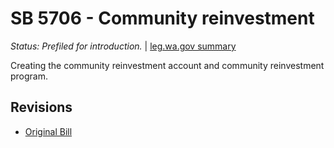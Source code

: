# SB 5706 - Community reinvestment
*Status: Prefiled for introduction.* | [leg.wa.gov summary](https://app.leg.wa.gov/billsummary?BillNumber=5706&Year=2021)

Creating the community reinvestment account and community reinvestment program.

## Revisions
* [Original Bill](1/)